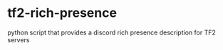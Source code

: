 # tf2-rich-presence

python script that provides a discord rich presence description for TF2 servers
